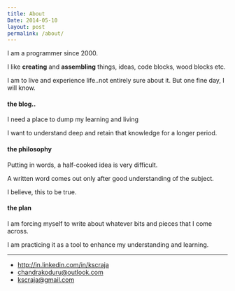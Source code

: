 ```yaml
---
title: About
Date: 2014-05-10
layout: post
permalink: /about/
---
```


I am a programmer since 2000. 

I like **creating** and **assembling** things, ideas, code blocks, wood blocks etc.

I am to live and experience life..not entirely sure about it. But one fine day, I will know.

#### the blog..

I need a place to dump my learning and living 

I want to understand deep and retain that knowledge for a longer period.

#### the philosophy

Putting in words, a half-cooked idea is very difficult. 

A written word comes out only after good understanding of the subject.

I believe, this to be true. 


#### the plan

I am forcing myself to write about whatever bits and pieces that I come across.

I am practicing it as a tool to enhance my understanding and learning.

------------

* <http://in.linkedin.com/in/kscraja>
* <chandrakoduru@outlook.com>
* <kscraja@gmail.com>
